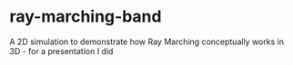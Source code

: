 # ray-marching-band
A 2D simulation to demonstrate how Ray Marching conceptually works in 3D - for a presentation I did 
